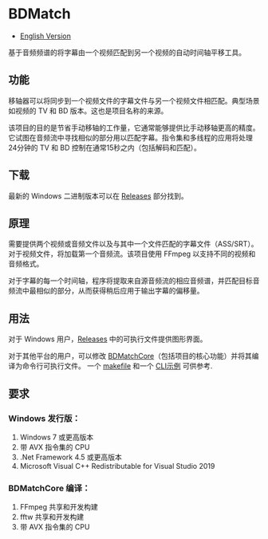 # BDMatch
* [English Version](/README.md)

基于音频频谱的将字幕由一个视频匹配到另一个视频的自动时间轴平移工具。

## 功能
移轴器可以将同步到一个视频文件的字幕文件与另一个视频文件相匹配。典型场景如视频的 TV 和 BD 版本。这也是项目名称的来源。

该项目的目的是节省手动移轴的工作量，它通常能够提供比手动移轴更高的精度。它试图在音频流中寻找相似的部分用以匹配字幕。指令集和多线程的应用将处理24分钟的 TV 和 BD 控制在通常15秒之内（包括解码和匹配）。

## 下载
最新的 Windows 二进制版本可以在 [Releases](https://github.com/Thomasyse/BDMatch/releases) 部分找到。

## 原理
需要提供两个视频或音频文件以及与其中一个文件匹配的字幕文件（ASS/SRT）。对于视频文件，将加载第一个音频流。该项目使用 FFmpeg 以支持不同的视频和音频格式。

对于字幕的每一个时间轴，程序将提取来自源音频流的相应音频谱，并匹配目标音频流中最相似的部分，从而获得稍后应用于输出字幕的偏移量。

## 用法
对于 Windows 用户，[Releases](https://github.com/Thomasyse/BDMatch/releases) 中的可执行文件提供图形界面。

对于其他平台的用户，可以修改 [BDMatchCore](/BDMatchCore)（包括项目的核心功能）并将其编译为命令行可执行文件。 一个 [makefile](/BDMatchCore/makefile) 和一个 [CLI示例](/BDMatchCore/CLI.cpp) 可供参考.

## 要求

### Windows 发行版：
1. Windows 7 或更高版本
2. 带 AVX 指令集的 CPU
3. .Net Framework 4.5 或更高版本
4. Microsoft Visual C++ Redistributable for Visual Studio 2019

### BDMatchCore 编译：
1. FFmpeg 共享和开发构建
2. fftw 共享和开发构建
3. 带 AVX 指令集的 CPU
